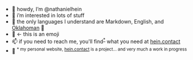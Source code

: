 - 👋 howdy, I’m @nathanielhein
- 👀 i’m interested in lots of stuff
- 🌱 the only languages I understand are Markdown, English, and [Oklahoman](https://en.wikipedia.org/wiki/Midland_American_English) 🤷
- 💞️ <- this is an emoji
- 📫 if you need to reach me, you'll find<sup><a href="#fn1">*</a></sup> what you need at [hein.contact](https://hein.contact)
- 🚧 <sup id="fn1">* my personal website, [hein.contact](https://hein.contact) is a project... and very much a work in progress</sup>

<!---
nathanielhein/github-bio is a ✨ special ✨ repository because its `README.md` (this file) appears on your GitHub profile.
You can click the Preview link to take a look at your changes.
--->
